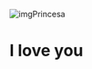 ![imgPrincesa](https://user-images.githubusercontent.com/124397531/216715194-ca8bad04-1b60-4a09-9183-e19ca5efff0f.jpg)
# I love you
